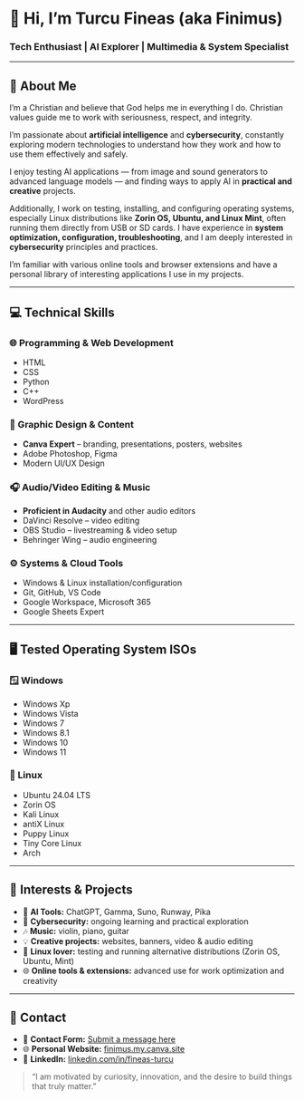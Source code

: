 # 👋 Hi, I’m Turcu Fineas (aka **Finimus**)  
### Tech Enthusiast | AI Explorer | Multimedia & System Specialist

---

## 🧠 About Me

I’m a Christian and believe that God helps me in everything I do. Christian values guide me to work with seriousness, respect, and integrity.

I’m passionate about **artificial intelligence** and **cybersecurity**, constantly exploring modern technologies to understand how they work and how to use them effectively and safely.

I enjoy testing AI applications — from image and sound generators to advanced language models — and finding ways to apply AI in **practical and creative** projects.

Additionally, I work on testing, installing, and configuring operating systems, especially Linux distributions like **Zorin OS, Ubuntu, and Linux Mint**, often running them directly from USB or SD cards. I have experience in **system optimization, configuration, troubleshooting**, and I am deeply interested in **cybersecurity** principles and practices.

I’m familiar with various online tools and browser extensions and have a personal library of interesting applications I use in my projects.

---

## 💻 Technical Skills

### 🌐 Programming & Web Development
- HTML  
- CSS  
- Python  
- C++  
- WordPress

### 🎨 Graphic Design & Content
- **Canva Expert** – branding, presentations, posters, websites  
- Adobe Photoshop, Figma  
- Modern UI/UX Design

### 🎧 Audio/Video Editing & Music
- **Proficient in Audacity** and other audio editors  
- DaVinci Resolve – video editing  
- OBS Studio – livestreaming & video setup  
- Behringer Wing – audio engineering

### ⚙️ Systems & Cloud Tools
- Windows & Linux installation/configuration  
- Git, GitHub, VS Code  
- Google Workspace, Microsoft 365  
- Google Sheets Expert

---

## 🖥️ Tested Operating System ISOs

### 🪟 Windows  
- Windows Xp
- Windows Vista
- Windows 7
- Windows 8.1
- Windows 10  
- Windows 11  

### 🐧 Linux  
- Ubuntu 24.04 LTS  
- Zorin OS  
- Kali Linux  
- antiX Linux  
- Puppy Linux  
- Tiny Core Linux  
- Arch

---

## 🎯 Interests & Projects

- 🧠 **AI Tools:** ChatGPT, Gamma, Suno, Runway, Pika  
- 🔐 **Cybersecurity:** ongoing learning and practical exploration  
- 🎶 **Music:** violin, piano, guitar  
- 💡 **Creative projects:** websites, banners, video & audio editing  
- 🐧 **Linux lover:** testing and running alternative distributions (Zorin OS, Ubuntu, Mint)  
- 🌐 **Online tools & extensions:** advanced use for work optimization and creativity

---
## 🔗 Contact

- 📝 **Contact Form:** [Submit a message here](https://docs.google.com/forms/d/e/1FAIpQLScTVZnfxh5zKnps91A_02shSkZhTl8uWUhkjfFSEDl_67W2Uw/viewform?usp=header)  
- 🌐 **Personal Website:** [finimus.my.canva.site](https://finimus.my.canva.site/)  
- 🔗 **LinkedIn:** [linkedin.com/in/fineas-turcu](https://www.linkedin.com/in/fineas-turcu-047a51333/?originalSubdomain=ro)  

> “I am motivated by curiosity, innovation, and the desire to build things that truly matter.”